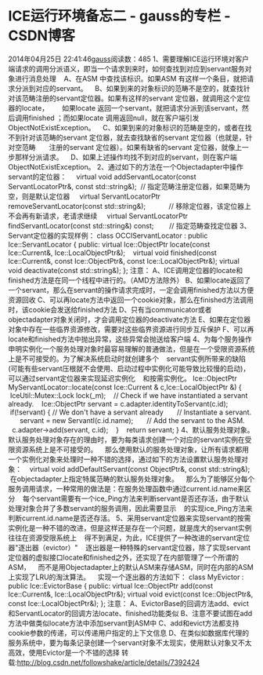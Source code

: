 # ICE运行环境备忘二 - gauss的专栏 - CSDN博客
2014年04月25日 22:41:46[gauss](https://me.csdn.net/mathlmx)阅读数：485
1、需要理解ICE运行环境对客户端请求的调用分派语义，即当一个请求到来时，如何查找到对应到servant服务对象进行消息处理
   A、在ASM 中查找该标识。如果ASM 有这样一个条目，就把请求分派到对应的servant。
   B、如果到来的对象标识的范畴不是空的，就查找针对该范畴注册的servant定位器。如果有这样的servant 定位器，就调用这个定位器的locate，
      如果locate 返回一个servant，就把请求分派到该servant，然后调用finished ；而如果locate 调用返回null，就在客户端引发
      ObjectNotExistException。
   C、如果到来的对象标识的范畴是空的，或者在找不到针对该范畴的servant 定位器，就去查找缺省的servant 定位器（也就是，针对空范畴
      注册的servant 定位器）。如果有缺省的servant 定位器，就像上一步那样分派请求。
   D、如果上述操作均找不到对应的servant，则在客户端ObjectNotExistException。
2、通过如下的方法在一个Objectadapter中操作servant的定位器：
    virtual void addServantLocator(const ServantLocatorPtr&, const std::string&);  // 指定范畴注册定位器，如果范畴为空，则是默认定位器
    virtual ServantLocatorPtr removeServantLocator(const std::string&);            // 移除定位器，该定位器上不会再有新请求，老请求继续
    virtual ServantLocatorPtr findServantLocator(const std::string&) const;        // 指定范畴查找定位器
3、Servant定位器的实现样例：
class OCCIServantLocator : public Ice::ServantLocator
{
public:
virtual Ice::ObjectPtr locate(const Ice::Current&, Ice::LocalObjectPtr&);   
virtual void finished(const Ice::Current&, const Ice::ObjectPtr&, const Ice::LocalObjectPtr&);
virtual void deactivate(const std::string&);
};
注意：
A、ICE调用定位器的locate和finished方法是在同一个线程中进行的。（AMD方法除外）
B、如果locate返回了一个servant，那么在servant的操作请求完成时，一定会调用finished方法以方便资源回收
C、可以再locate方法中返回一个cookie对象，那么在finished方法调用时，该cookie会发送给finished方法
D、只有当communicator或者objectadapter对象关闭时，才会调用定位器的deactivate方法
E、如果在定位器对象中存在一些临界资源修改，需要对这些临界资源进行同步互斥保护
F、可以再locate和finished方法中抛出异常，这些异常会抛送给客户端
4、为每个服务操作申明实例化一个服务处理对象时最容易理解的普通做法，但是在一个受限资源系统上是不可接受的。为了解决系统启动时就创建多个
   servant实例所带来的缺陷(可能有些servant压根就不会使用、启动过程中实例化可能导致比较慢的启动)，可以通过servant定位器来实现延迟实例化
   和按需实例化。
Ice::ObjectPtr MyServantLocator::locate(const Ice::Current & c,Ice::LocalObjectPtr &)
{
   IceUtil::Mutex::Lock lock(_m);
   // Check if we have instantiated a servant already.
   Ice::ObjectPtr servant = c.adapter.identityToServant(c.id);
   if(!servant) { // We don't have a servant already
      // Instantiate a servant.
      servant = new ServantI(c.id.name);
      // Add the servant to the ASM.
      c.adapter->add(servant, c.id);
   }
   return servant;
}
4、默认服务处理对象。默认服务处理对象存在的理由时，要为每类请求创建一个对应的servant实例在受限资源系统上是不可接受的。
   那么使用默认的服务处理对象，让所有请求都用一个实例化对象来处理时一种不错的选择，通过如下的方法设置默认服务处理对象：
   virtual void addDefaultServant(const ObjectPtr&, const std::string&);
   在objectadapter上指定特属范畴的默认服务处理对象。
   那么为了能够区分每个服务调用请求，一种常用的做法是：在服务处理函数中通过current.id.name来区分
   每个servant需要有一个ice_Ping方法来判断servant是否还存活，由于默认处理对象合并了多数servant的服务调用，因此需要显示
   的实现ice_Ping方法来判断current.id.name是否还存活。
5、采用servant定位器来实现servant的按需实例化是一种不错的改进，但是这样还是存在一个问题，就是庞大的servant实例往往在资源受限系统上
   得不到满足，为此，ICE提供了一种改进的servant定位器"逐出器（evictor）"
   逐出器是一种特殊的servant定位器，除了实现servant定位器的虚拟接口locate和finished之外，还实现了在内部管理了一个所谓的ASM，
   而不是用Objectadapter上的默认ASM来存储ASM，同时在内部的ASM上实现了LRU的淘汰算法。
   实现一个逐出器的方法如下：
class MyEvictor : public Ice::EvictorBase
{
public:
virtual Ice::ObjectPtr add(const Ice::Current&, Ice::LocalObjectPtr&);
virtual void evict(const Ice::ObjectPtr&, const Ice::LocalObjectPtr&);
};
注意：
A、EvictorBase的回调方法add、evict和ServantLocator的回调方法locate、finished功能类似
B、注意不要试图在add方法中做类似locate方法中添加servant到ASM中
C、add和evict方法都支持cookie参数的传递，可以传递用户指定的上下文信息
D、在类似如数据库代理的服务系统中，要为每条记录创建一个servant对象不太现实，使用默认对象又不太高效，使用Evictor是一个不错的选择
转载:http://blog.csdn.net/followshake/article/details/7392424

